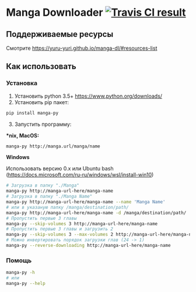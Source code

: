# Manga Downloader [![Travis CI result](https://travis-ci.org/yuru-yuri/manga-dl.svg?branch=master)](https://travis-ci.org/yuru-yuri/manga-dl/branches)

## Поддерживаемые ресурсы

Смотрите https://yuru-yuri.github.io/manga-dl/#resources-list


## Как использовать

### Установка

1) Установить python 3.5+
https://www.python.org/downloads/
2) Установить pip пакет:
```bash
pip install manga-py
```
3) Запустить программу:

**\*nix, MacOS:**
```bash
manga-py http://manga.url/manga/name
```
__Windows__

Использовать версию 0.x или Ubuntu bash (https://docs.microsoft.com/ru-ru/windows/wsl/install-win10)

```bash
# Загрузка в папку "./Manga"
manga-py http://manga-url-here/manga-name
# Загрузка в папку "./Manga Name"
manga-py http://manga-url-here/manga-name --name 'Manga Name'
# или в указаную папку /manga/destination/path/
manga-py http://manga-url-here/manga-name -d /manga/destination/path/
# Пропустить первые 3 главы
manga-py --skip-volumes 3 http://manga-url-here/manga-name
# Пропустить первые 3 главы и загрузить 2
manga-py --skip-volumes 3 --max-volumes 2 http://manga-url-here/manga-name
# Можно инвертировать порядок загрузки глав (24 -> 1)
manga-py --reverse-downloading http://manga-url-here/manga-name
```

### Помощь

```bash
manga-py -h
# или
manga-py --help
```
